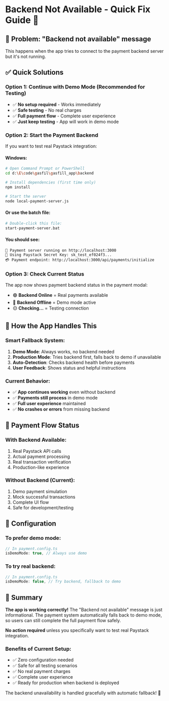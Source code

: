 # Backend Not Available - Quick Fix Guide 🔧

## 🎯 Problem: "Backend not available" message

This happens when the app tries to connect to the payment backend server but it's not running.

## ✅ Quick Solutions

### Option 1: Continue with Demo Mode (Recommended for Testing)
- ✅ **No setup required** - Works immediately
- ✅ **Safe testing** - No real charges
- ✅ **Full payment flow** - Complete user experience
- ✅ **Just keep testing** - App will work in demo mode

### Option 2: Start the Payment Backend
If you want to test real Paystack integration:

#### Windows:
```bash
# Open Command Prompt or PowerShell
cd d:\E\code\gasfil\gasfill_app\backend

# Install dependencies (first time only)
npm install

# Start the server
node local-payment-server.js
```

#### Or use the batch file:
```bash
# Double-click this file:
start-payment-server.bat
```

#### You should see:
```
🚀 Payment server running on http://localhost:3000
🔐 Using Paystack Secret Key: sk_test_ef024f3...
💳 Payment endpoint: http://localhost:3000/api/payments/initialize
```

### Option 3: Check Current Status
The app now shows payment backend status in the payment modal:
- 🟢 **Backend Online** = Real payments available
- 🔴 **Backend Offline** = Demo mode active
- 🟡 **Checking...** = Testing connection

## 🔄 How the App Handles This

### Smart Fallback System:
1. **Demo Mode**: Always works, no backend needed
2. **Production Mode**: Tries backend first, falls back to demo if unavailable
3. **Auto-Detection**: Checks backend health before payments
4. **User Feedback**: Shows status and helpful instructions

### Current Behavior:
- ✅ **App continues working** even without backend
- ✅ **Payments still process** in demo mode
- ✅ **Full user experience** maintained
- ✅ **No crashes or errors** from missing backend

## 📱 Payment Flow Status

### With Backend Available:
1. Real Paystack API calls
2. Actual payment processing
3. Real transaction verification
4. Production-like experience

### Without Backend (Current):
1. Demo payment simulation
2. Mock successful transactions
3. Complete UI flow
4. Safe for development/testing

## 🔧 Configuration

### To prefer demo mode:
```typescript
// In payment.config.ts
isDemoMode: true, // Always use demo
```

### To try real backend:
```typescript
// In payment.config.ts
isDemoMode: false, // Try backend, fallback to demo
```

## 🎉 Summary

**The app is working correctly!** The "Backend not available" message is just informational. The payment system automatically falls back to demo mode, so users can still complete the full payment flow safely.

**No action required** unless you specifically want to test real Paystack integration.

### Benefits of Current Setup:
- ✅ Zero configuration needed
- ✅ Safe for all testing scenarios
- ✅ No real payment charges
- ✅ Complete user experience
- ✅ Ready for production when backend is deployed

The backend unavailability is handled gracefully with automatic fallback! 🚀